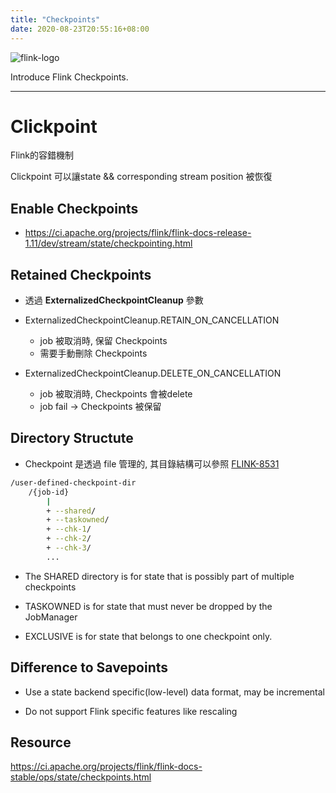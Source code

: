 ```yaml
---
title: "Checkpoints"
date: 2020-08-23T20:55:16+08:00
---
```


![flink-logo](/img/flink/flink-header-logo.svg)

Introduce Flink Checkpoints.

<!--more-->

---

# Clickpoint

Flink的容錯機制

Clickpoint 可以讓state && corresponding stream position 被恢復

## Enable Checkpoints

* https://ci.apache.org/projects/flink/flink-docs-release-1.11/dev/stream/state/checkpointing.html


## Retained Checkpoints

* 透過 **ExternalizedCheckpointCleanup** 參數

* ExternalizedCheckpointCleanup.RETAIN_ON_CANCELLATION
    * job 被取消時, 保留 Checkpoints
    * 需要手動刪除 Checkpoints

* ExternalizedCheckpointCleanup.DELETE_ON_CANCELLATION
    * job 被取消時, Checkpoints 會被delete
    * job fail -> Checkpoints 被保留

## Directory Structute

* Checkpoint 是透過 file 管理的, 其目錄結構可以參照 [FLINK-8531](https://issues.apache.org/jira/browse/FLINK-8531)

```bash
/user-defined-checkpoint-dir
    /{job-id}
        |
        + --shared/
        + --taskowned/
        + --chk-1/
        + --chk-2/
        + --chk-3/
        ...
```

* The SHARED directory is for state that is possibly part of multiple checkpoints

* TASKOWNED is for state that must never be dropped by the JobManager

* EXCLUSIVE is for state that belongs to one checkpoint only.

## Difference to Savepoints

* Use a state backend specific(low-level) data format, may be incremental

* Do not support Flink specific features like rescaling



## Resource

https://ci.apache.org/projects/flink/flink-docs-stable/ops/state/checkpoints.html
